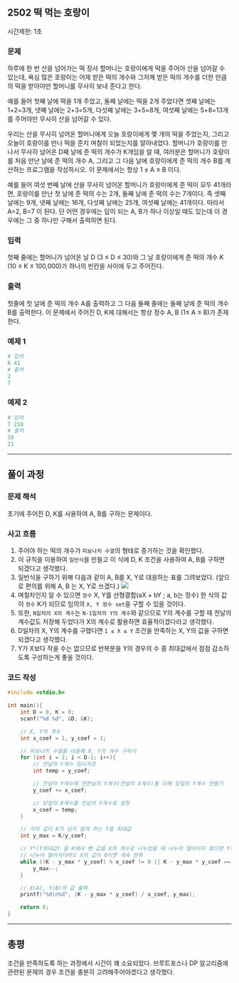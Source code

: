 ## 2502 떡 먹는 호랑이

시간제한: 1초

### 문제
하루에 한 번 산을 넘어가는 떡 장사 할머니는 호랑이에게 떡을 주어야 산을 넘어갈 수 있는데, 욕심 많은 호랑이는 어제 받은 떡의 개수와 그저께 받은 떡의 개수를 더한 만큼의 떡을 받아야만 할머니를 무사히 보내 준다고 한다. 

예를 들어 첫째 날에 떡을 1개 주었고, 둘째 날에는 떡을 2개 주었다면 셋째 날에는 1+2=3개, 넷째 날에는 2+3=5개, 다섯째 날에는 3+5=8개, 여섯째 날에는 5+8=13개를 주어야만 무사히 산을 넘어갈 수 있다. 

우리는 산을 무사히 넘어온 할머니에게 오늘 호랑이에게 몇 개의 떡을 주었는지, 그리고 오늘이 호랑이를 만나 떡을 준지 며칠이 되었는지를 알아내었다. 할머니가 호랑이를 만나서 무사히 넘어온 D째 날에 준 떡의 개수가 K개임을 알 때, 여러분은 할머니가 호랑이를 처음 만난 날에 준 떡의 개수 A, 그리고 그 다음 날에 호랑이에게 준 떡의 개수 B를 계산하는 프로그램을 작성하시오. 이 문제에서는 항상 1 ≤ A ≤ B 이다.

예를 들어 여섯 번째 날에 산을 무사히 넘어온 할머니가 호랑이에게 준 떡이 모두 41개라면, 호랑이를 만난 첫 날에 준 떡의 수는 2개, 둘째 날에 준 떡의 수는 7개이다. 즉 셋째 날에는 9개, 넷째 날에는 16개, 다섯째 날에는 25개, 여섯째 날에는 41개이다. 따라서 A=2, B=7 이 된다. 단 어떤 경우에는 답이 되는 A, B가 하나 이상일 때도 있는데 이 경우에는 그 중 하나만 구해서 출력하면 된다.
### 입력
첫째 줄에는 할머니가 넘어온 날 D (3 ≤ D ≤ 30)와 그 날 호랑이에게 준 떡의 개수 K (10 ≤ K ≤ 100,000)가 하나의 빈칸을 사이에 두고 주어진다. 


### 출력
첫줄에 첫 날에 준 떡의 개수 A를 출력하고 그 다음 둘째 줄에는 둘째 날에 준 떡의 개수 B를 출력한다. 이 문제에서 주어진 D, K에 대해서는 항상 정수 A, B (1≤ A ≤ B)가 존재한다. 



### 예제 1
```python
# 입력
6 41
# 출력
2
7
```

### 예제 2
```python
# 입력
7 218
# 출력
10
21
```

---

## 풀이 과정
### 문제 해석
초기에 주어진 D, K를 사용하여 A, B를 구하는 문제이다.
### 사고 흐름
1. 주어야 하는 떡의 개수가 `피보나치 수열`의 형태로 증가하는 것을 확인했다.
2. 이 규칙을 이용하여 `일반식`을 만들고 이 식에 D, K 조건을 사용하여 A, B를 구하면 되겠다고 생각했다.
3. 일반식을 구하기 위해 다음과 같이 A, B를 X, Y로 대응하는 표를 그려보았다. (앞으로 편의를 위해 A, B 는 X, Y로 쓰겠다.)
![](https://velog.velcdn.com/images/treasure-sky/post/850dc5d4-29b5-439c-9635-caef66337db2/image.png)
4. 며칠차인지 알 수 있으면 `정수` X, Y를 선형결합(aX + bY ; a, b는 정수) 한 식의 값이 `정수` K가 되므로 임의의 `X, Y 정수 set`을 구할 수 있을 것이다.
5. 또한, `N일차의 X의 계수`는 `N-1일차의 Y의 계수`와 같으므로 Y의 계수를 구할 때 전날의 계수값도 저장해 두었다가 X의 계수로 활용하면 효율적이겠다라고 생각했다.
6. D일차의 X, Y의 계수를 구했다면 `1 ≤ X ≤ Y` 조건을 만족하는 X, Y의 값을 구하면 되겠다고 생각했다.
7. Y가 X보다 작을 수는 없으므로 반복문을 Y의 경우의 수 중 최대값에서 점점 감소하도록 구성하는게 좋을 것이다.



### 코드 작성

```c
#include <stdio.h>

int main(){
    int D = 0, K = 0;
    scanf("%d %d", &D, &K);

    // X, Y의 계수
    int x_coef = 1, y_coef = 1;

    // 피보나치 수열을 이용해 X, Y의 계수 구하기
    for (int i = 2; i < D-1; i++){
        // 전날의 Y계수 임시저장
        int temp = y_coef;

        // 전날의 Y계수에 전전날의 Y계수(전날의 X계수)를 더해 당일의 Y계수 만들기
        y_coef += x_coef;

        // 당일의 X계수를 전날의 Y계수로 설정
        x_coef = temp;
    }

    // 식의 값이 K가 넘지 않게 하는 Y중 최대값
    int y_max = K/y_coef;

    // Y*(Y최대값) 을 K에서 뺀 값을 X의 계수로 나누었을 때 나누어 떨어지지 않으면 Y최대값을 1만큼 감소
    // 나누어 떨어지더라도 X의 값이 0이면 계속 반복
    while ((K - y_max * y_coef) % x_coef != 0 || K - y_max * y_coef == 0){
        y_max--;
    }

    // X(A), Y(B)의 값 출력
    printf("%d\n%d", (K - y_max * y_coef) / x_coef, y_max);

    return 0;
}
```

---
## 총평

조건을 만족하도록 하는 과정에서 시간이 꽤 소요되었다. 브루트포스나 DP 알고리즘에 관련된 문제의 경우 조건을 충분히 고려해주어야겠다고 생각했다.